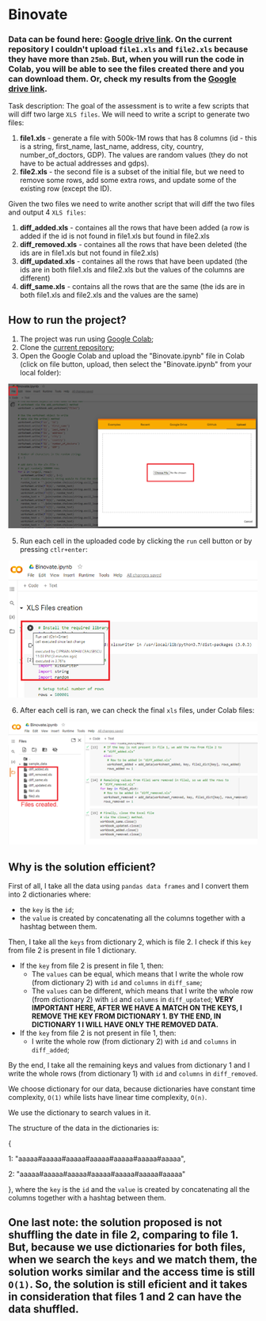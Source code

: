 # Binovate

### Data can be found here: [Google drive link](https://drive.google.com/drive/folders/1lu9WDTwy___lzwle7PZA-BZRq1bWzPQl?usp=sharing). On the current repository I couldn't upload `file1.xls` and `file2.xls` because they have more than `25mb`. But, when you will run the code in Colab, you will be able to see the files created there and you can download them. Or, check my results from the [Google drive link](https://drive.google.com/drive/folders/1lu9WDTwy___lzwle7PZA-BZRq1bWzPQl?usp=sharing).

Task description: 
The goal of the assessment is to write a few scripts that will diff two large `XLS files`. We will need to write a script to generate two files:
1. <b>file1.xls</b> - generate a file with 500k-1M rows that has 8 columns (id - this is a string, first_name, last_name, address, city, country, number_of_doctors, GDP). The values are random values (they do not have to be actual addresses and gdps).
2. <b>file2.xls</b> - the second file is a subset of the initial file, but we need to remove some rows, add some extra rows, and update some of the existing row (except the ID).

Given the two files we need to write another script that will diff the two files and output 4 `XLS files`: 
1. <b>diff_added.xls</b> - containes all the rows that have been added (a row is added if the id is not found in file1.xls but found in file2.xls
2. <b>diff_removed.xls</b> - containes all the rows that have been deleted (the ids are in file1.xls but not found in file2.xls)
3. <b>diff_updated.xls</b> - containes all the rows that have been updated (the ids are in both file1.xls and file2.xls but the values of the columns are different)
4. <b>diff_same.xls</b> - contains all the rows that are the same (the ids are in both file1.xls and file2.xls and the values are the same)

## How to run the project?
1. The project was run using [Google Colab](https://colab.research.google.com/);
2. Clone the [current repository](https://github.com/cciprianmihai/Binovate);
3. Open the Google Colab and upload the "Binovate.ipynb" file in Colab (click on file button, upload, then select the "Binovate.ipynb" from your local folder):

![](B1.png)

5. Run each cell in the uploaded code by clicking the `run` cell button or by pressing `ctlr+enter`:

![](B2.png)

6. After each cell is ran, we can check the final `xls` files, under Colab files:

![](B3.png)

## Why is the solution efficient?
First of all, I take all the data using `pandas data frames` and I convert them into 2 dictionaries where:
- the `key` is the `id`;
- the `value` is created by concatenating all the columns together with a hashtag between them. 

Then, I take all the `keys` from dictionary 2, which is file 2. I check if this `key` from file 2 is present in file 1 dictionary.

- If the `key` from file 2 is present in file 1, then:
  - The `values` can be equal, which means that I write the whole row (from dictionary 2) with `id` and `columns` in `diff_same`;
  - The `values` can be different, which means that I write the whole row (from dictionary 2) with `id` and `columns` in `diff_updated`;
  **VERY IMPORTANT HERE, AFTER WE HAVE A MATCH ON THE KEYS, I REMOVE THE KEY FROM DICTIONARY 1. BY THE END, IN DICTIONARY 1 I WILL HAVE ONLY THE REMOVED DATA.**
- If the `key` from file 2 is not present in file 1, then:
  - I write the whole row (from dictionary 2) with `id` and `columns` in `diff_added`;

By the end, I take all the remaining keys and values from dictionary 1 and I write the whole rows (from dictionary 1) with `id` and `columns` in `diff_removed`.

We choose dictionary for our data, because dictionaries have constant time complexity, `O(1)` while lists have linear time complexity, `O(n)`. 

We use the dictionary to search values in it.

The structure of the data in the dictionaries is:

{

   1: "aaaaa#aaaaa#aaaaa#aaaaa#aaaaa#aaaaa#aaaaa",
   
   2: "aaaaa#aaaaa#aaaaa#aaaaa#aaaaa#aaaaa#aaaaa"
   
}, where the `key` is the `id` and the `value` is created by concatenating all the columns together with a hashtag between them. 

## One last note: the solution proposed is not shuffling the date in file 2, comparing to file 1. But, because we use dictionaries for both files, when we search the `keys` and we match them, the solution works similar and the access time is still `O(1)`. So, the solution is still eficient and it takes in consideration that files 1 and 2 can have the data shuffled. 

